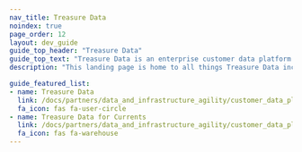 ```yaml
---
nav_title: Treasure Data
noindex: true
page_order: 12
layout: dev_guide
guide_top_header: "Treasure Data"
guide_top_text: "Treasure Data is an enterprise customer data platform (CDP) that drives relevant customer experiences by harmonizing customer data, insights, and engagement to work in perfect unison. Armed with these actionable indicators, CX teams, including marketing, sales, and customer service, can effectively optimize spending and personalize omnichannel interactions across the entire customer journey."
description: "This landing page is home to all things Treasure Data including integration guidance and Treasure Data for Currents."

guide_featured_list:
- name: Treasure Data
  link: /docs/partners/data_and_infrastructure_agility/customer_data_platform/treasure_data/treasure_data/
  fa_icon: fas fa-user-circle
- name: Treasure Data for Currents
  link: /docs/partners/data_and_infrastructure_agility/customer_data_platform/treasured_data/treasure_data_for_currents/
  fa_icon: fas fa-warehouse
---
```

<br>
